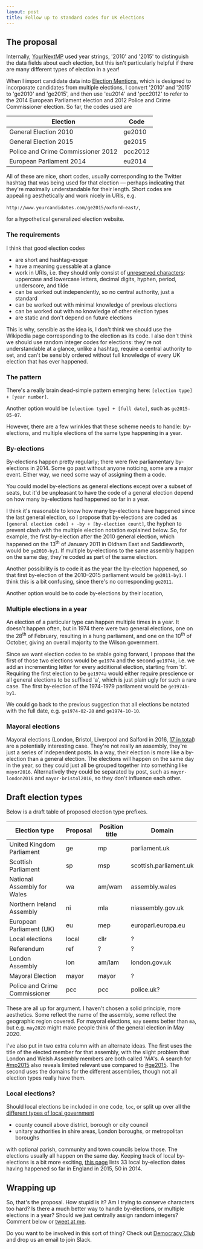 ```yaml
---
layout: post
title: Follow up to standard codes for UK elections
---
```


## The proposal

Internally, [YourNextMP](https://www.yournextmp.com/) used year strings, '2010' and '2015' to distinguish the data fields about each election, but this isn't particularly helpful if there are many different types of election in a year!

When I import candidate data into [Election Mentions](https://www.electionmentions.com/), which is designed to incorporate candidates from multiple elections, I convert '2010' and '2015' to 'ge2010' and 'ge2015', and then use 'eu2014' and 'pcc2012' to refer to the 2014 European Parliament election and 2012 Police and Crime Commissioner election. So far, the codes used are

| Election | Code |
|----------|------|
| General Election 2010 | ge2010  |
| General Election 2015 | ge2015  |
| Police and Crime Commissioner 2012 | pcc2012  |
| European Parliament 2014 | eu2014 |

All of these are nice, short codes, usually corresponding to the Twitter hashtag that was being used for that election &mdash; perhaps indicating that they're maximally understandable for their length. Short codes are appealing aesthetically and work nicely in URIs, e.g.

`http://www.yourcandidates.com/ge2015/oxford-east/`,

for a hypothetical generalized election website.

### The requirements

I think that good election codes

- are short and hashtag-esque
- have a meaning guessable at a glance
- work in URIs, i.e. they should only consist of [unreserved characters](http://www.ietf.org/rfc/rfc3986.txt): uppercase and lowercase letters, decimal digits, hyphen, period, underscore, and tilde
- can be worked out independently, so no central authority, just a standard
- can be worked out with minimal knowledge of previous elections 
- can be worked out with no knowledge of other election types
- are static and don't depend on future elections

This is why, sensible as the idea is, I don't think we should use the Wikipedia page corresponding to the election as its code. I also don't think we should use random integer codes for elections: they're not understandable at a glance, unlike a hashtag, require a central authority to set, and can't be sensibly ordered without full knowledge of every UK election that has ever happened.

### The pattern

There's a really brain dead-simple pattern emerging here: `[election type] + [year number]`.

Another option would be `[election type] + [full date]`, such as `ge2015-05-07`.

However, there are a few wrinkles that these scheme needs to handle: by-elections, and multiple elections of the same type happening in a year.

### By-elections

By-elections happen pretty regularly; there were five parliamentary by-elections in 2014. Some go past without anyone noticing, some are a major event. Either way, we need some way of assigning them a code.

You could model by-elections as general elections except over a subset of seats, but it'd be unpleasant to have the code of a general election depend on how many by-elections had happened so far in a year.

I think it's reasonable to know how many by-elections have happened since the last general election, so I propose that by-elections are coded as `[general election code] + -by + [by-election count]`, the hyphen to prevent clash with the multiple election notation explained below. So, for example, the first by-election after the 2010 general election, which happened on the 13<sup>th</sup> of January 2011 in Oldham East and Saddleworth, would be `ge2010-by1`. If multiple by-elections to the same assembly happen on the same day, they're coded as part of the same election.

Another possibility is to code it as the year the by-election happened, so that first by-election of the 2010&ndash;2015 parliament would be `ge2011-by1`. I think this is a bit confusing, since there's no corresponding `ge2011`. 

Another option would be to code by-elections by their location, 

### Multiple elections in a year

An election of a particular type can happen multiple times in a year. It doesn't happen often, but in 1974 there were two general elections, one on the 28<sup>th</sup> of February, resulting in a hung parliament, and one on the 10<sup>th</sup> of October, giving an overall majority to the Wilson government.

Since we want election codes to be stable going forward, I propose that the first of those two elections would be `ge1974` and the second `ge1974b`, i.e. we add an incrementing letter for every additional election, starting from 'b'. Requiring the first election to be `ge1974a` would either require prescience or all general elections to be suffixed 'a', which is just plain ugly for such a rare case. The first by-election of the 1974-1979 parliament would be `ge1974b-by1`.

We could go back to the previous suggestion that all elections be notated with the full date, e.g. `ge1974-02-28` and `ge1974-10-10`.

### Mayoral elections

Mayoral elections (London, Bristol, Liverpool and Salford in 2016, [17 in total](https://en.wikipedia.org/wiki/Directly_elected_mayors_in_England_and_Wales#List_of_directly_elected_mayors)) are a potentially interesting case. They're not really an assembly, they're just a series of independent posts. In a way, their election is more like a by-election than a general election. The elections will happen on the same day in the year, so they could just all be grouped together into something like `mayor2016`. Alternatively they could be separated by post, such as `mayor-london2016` and `mayor-bristol2016`, so they don't influence each other.

## Draft election types

Below is a draft table of proposed election type prefixes.

| Election type | Proposal | Position title | Domain |
|---------------|--------|----|---|
| United Kingdom Parliament | ge | mp | parliament.uk |
| Scottish Parliament | sp | msp | scottish.parliament.uk |
| National Assembly for Wales | wa | am/wam | assembly.wales |
| Northern Ireland Assembly | ni | mla | niassembly.gov.uk |
| European Parliament (UK) | eu | mep | europarl.europa.eu |
| Local elections | local | cllr | ? |
| Referendum | ref | ? | ? |
| London Assembly | lon | am/lam | london.gov.uk |
| Mayoral Election | mayor | mayor | ? |
| Police and Crime Commissioner | pcc | pcc | police.uk? |

These are all up for argument. I haven't chosen a solid principle, more aesthetics. Some reflect the name of the assembly, some reflect the geographic region covered. For mayoral elections, `may` seems better than `ma`, but e.g. `may2020` might make people think of the general election in May 2020.

I've also put in two extra column with an alternate ideas. The first uses the title of the elected member for that assembly, with the slight problem that London and Welsh Assembly members are both called 'MA's. A search for [#mp2015](https://twitter.com/search?q=%23mp2015) also reveals limited relevant use compared to [#ge2015](https://twitter.com/search?q=%23ge2015). The second uses the domains for the different assemblies, though not all election types really have them.

### Local elections?

Should local elections be included in one code, `loc`, or split up over all the [different types of local government](https://www.gov.uk/understand-how-your-council-works/types-of-council)

- county council above district, borough or city council
- unitary authorities in shire areas, London boroughs, or metropolitan boroughs

with optional parish, community and town councils below those. The elections usually all happen on the same day. Keeping track of local by-elections is a bit more exciting, [this page](http://www.englishelections.org.uk/england/lby/) lists 33 local by-election dates having happened so far in England in 2015, 50 in 2014.

## Wrapping up

So, that's the proposal. How stupid is it? Am I trying to conserve characters too hard? Is there a much better way to handle by-elections, or multiple elections in a year? Should we just centrally assign random integers? Comment below or <a href="https://twitter.com/tfgg2">tweet at me</a>.

Do you want to be involved in this sort of thing? Check out <a href="https://democracyclub.org.uk/">Democracy Club</a> and drop us an email to join Slack.

